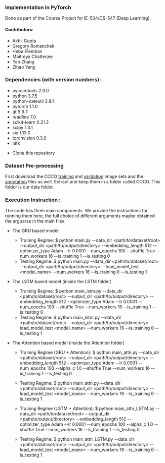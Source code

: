 ### Implementation in PyTorch

Done as part of the Course Project for IE-534/CS-547 (Deep Learning).

#### Contributors:
- Akhil Gupta
- Gregory Romanchek
- Heba Flemban
- Moitreya Chatterjee
- Yan Zhang
- Zihao Yang


### Dependencies (with version numbers):
- pycocotools      2.0.0    
- python           3.7.5
- python-dateutil  2.8.1
- pytorch          1.1.0
- qt               5.9.7
- readline         7.0
- scikit-learn     0.21.3
- scipy            1.3.1 
- six              1.13.0
- torchvision      0.3.0
- nltk

* Clone this repository 

### Dataset Pre-processing
First download the COCO [training](https://images.cocodataset.org/zips/train2014.zip) and [validation](https://images.cocodataset.org/zips/val2014.zip) image sets and the [annotation](images.cocodataset.org/annotations/annotations_trainval2014.zip) files as well. Extract and keep them in a folder called COCO. This folder is our data folder.

### Execution Instruction :
The code has three main components. We provide the instructions for running them here, the full choice of different arguments maybe obtained the argparse in the main files:
* The GRU based model:
  - Training Regime:
  $ python main.py --data_dir <path/to/dataset/root> --output_dir <path/to/output/directory> --embedding_length 512 --optimizer_type Adam --lr 0.0001 --num_epochs 100 --shuffle True --num_workers 16 --is_training 1 --is_testing 0
  - Testing Regime:
  $ python main.py --data_dir <path/to/dataset/root> --output_dir <path/to/output/directory> --load_model_test <model_name> --num_workers 16 --is_training 0 --is_testing 1
  
* The LSTM based model (inside the LSTM folder)
  - Training Regime:
  $ python main_lstm.py --data_dir <path/to/dataset/root> --output_dir <path/to/output/directory> --embedding_length 512 --optimizer_type Adam --lr 0.0001 --num_epochs 100 --shuffle True --num_workers 16 --is_training 1 --is_testing 0
  - Testing Regime:
  $ python main_lstm.py --data_dir <path/to/dataset/root> --output_dir <path/to/output/directory> --load_model_test <model_name> --num_workers 16 --is_training 0 --is_testing 1

* The Attention based model (inside the Attention folder)
  - Training Regime (GRU + Attention):
  $ python main_attn.py --data_dir <path/to/dataset/root> --output_dir <path/to/output/directory> --embedding_length 512 --optimizer_type Adam --lr 0.0001 --num_epochs 100 --alpha_c 1.0 --shuffle True --num_workers 16 --is_training 1 --is_testing 0
  - Testing Regime:
  $ python main_attn.py --data_dir <path/to/dataset/root> --output_dir <path/to/output/directory> --load_model_test <model_name> --num_workers 16 --is_training 0 --is_testing 1
  
  - Training Regime (LSTM + Attention):
  $ python main_attn_LSTM.py --data_dir <path/to/dataset/root> --output_dir <path/to/output/directory> --embedding_length 512 --optimizer_type Adam --lr 0.0001 --num_epochs 100 --alpha_c 1.0 --shuffle True --num_workers 16 --is_training 1 --is_testing 0
  - Testing Regime:
  $ python main_attn_LSTM.py --data_dir <path/to/dataset/root> --output_dir <path/to/output/directory> --load_model_test <model_name> --num_workers 16 --is_training 0 --is_testing 1
